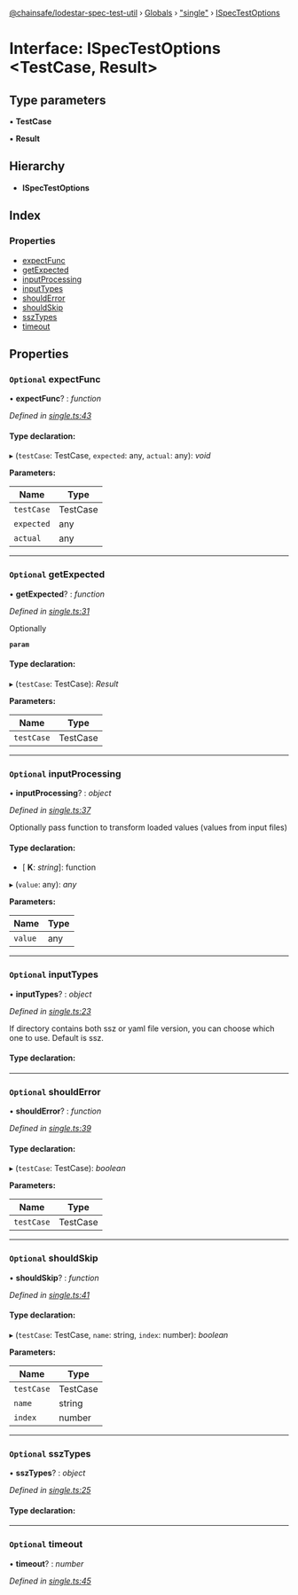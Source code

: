 [@chainsafe/lodestar-spec-test-util](../README.md) › [Globals](../globals.md) › ["single"](../modules/_single_.md) › [ISpecTestOptions](_single_.ispectestoptions.md)

# Interface: ISpecTestOptions <**TestCase, Result**>

## Type parameters

▪ **TestCase**

▪ **Result**

## Hierarchy

* **ISpecTestOptions**

## Index

### Properties

* [expectFunc](_single_.ispectestoptions.md#optional-expectfunc)
* [getExpected](_single_.ispectestoptions.md#optional-getexpected)
* [inputProcessing](_single_.ispectestoptions.md#optional-inputprocessing)
* [inputTypes](_single_.ispectestoptions.md#optional-inputtypes)
* [shouldError](_single_.ispectestoptions.md#optional-shoulderror)
* [shouldSkip](_single_.ispectestoptions.md#optional-shouldskip)
* [sszTypes](_single_.ispectestoptions.md#optional-ssztypes)
* [timeout](_single_.ispectestoptions.md#optional-timeout)

## Properties

### `Optional` expectFunc

• **expectFunc**? : *function*

*Defined in [single.ts:43](https://github.com/ChainSafe/lodestar/blob/be953aad3/packages/lodestar-spec-test-util/src/single.ts#L43)*

#### Type declaration:

▸ (`testCase`: TestCase, `expected`: any, `actual`: any): *void*

**Parameters:**

Name | Type |
------ | ------ |
`testCase` | TestCase |
`expected` | any |
`actual` | any |

___

### `Optional` getExpected

• **getExpected**? : *function*

*Defined in [single.ts:31](https://github.com/ChainSafe/lodestar/blob/be953aad3/packages/lodestar-spec-test-util/src/single.ts#L31)*

Optionally

**`param`** 

#### Type declaration:

▸ (`testCase`: TestCase): *Result*

**Parameters:**

Name | Type |
------ | ------ |
`testCase` | TestCase |

___

### `Optional` inputProcessing

• **inputProcessing**? : *object*

*Defined in [single.ts:37](https://github.com/ChainSafe/lodestar/blob/be953aad3/packages/lodestar-spec-test-util/src/single.ts#L37)*

Optionally pass function to transform loaded values
(values from input files)

#### Type declaration:

* \[ **K**: *string*\]: function

▸ (`value`: any): *any*

**Parameters:**

Name | Type |
------ | ------ |
`value` | any |

___

### `Optional` inputTypes

• **inputTypes**? : *object*

*Defined in [single.ts:23](https://github.com/ChainSafe/lodestar/blob/be953aad3/packages/lodestar-spec-test-util/src/single.ts#L23)*

If directory contains both ssz or yaml file version,
you can choose which one to use. Default is ssz.

#### Type declaration:

___

### `Optional` shouldError

• **shouldError**? : *function*

*Defined in [single.ts:39](https://github.com/ChainSafe/lodestar/blob/be953aad3/packages/lodestar-spec-test-util/src/single.ts#L39)*

#### Type declaration:

▸ (`testCase`: TestCase): *boolean*

**Parameters:**

Name | Type |
------ | ------ |
`testCase` | TestCase |

___

### `Optional` shouldSkip

• **shouldSkip**? : *function*

*Defined in [single.ts:41](https://github.com/ChainSafe/lodestar/blob/be953aad3/packages/lodestar-spec-test-util/src/single.ts#L41)*

#### Type declaration:

▸ (`testCase`: TestCase, `name`: string, `index`: number): *boolean*

**Parameters:**

Name | Type |
------ | ------ |
`testCase` | TestCase |
`name` | string |
`index` | number |

___

### `Optional` sszTypes

• **sszTypes**? : *object*

*Defined in [single.ts:25](https://github.com/ChainSafe/lodestar/blob/be953aad3/packages/lodestar-spec-test-util/src/single.ts#L25)*

#### Type declaration:

___

### `Optional` timeout

• **timeout**? : *number*

*Defined in [single.ts:45](https://github.com/ChainSafe/lodestar/blob/be953aad3/packages/lodestar-spec-test-util/src/single.ts#L45)*
